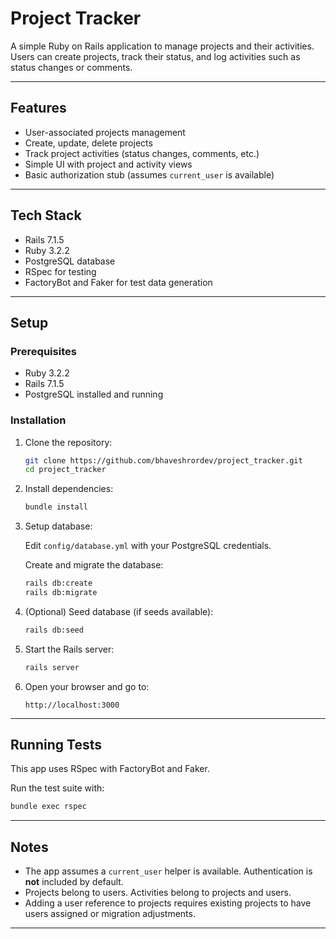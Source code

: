 
# Project Tracker

A simple Ruby on Rails application to manage projects and their activities.  
Users can create projects, track their status, and log activities such as status changes or comments.

---

## Features

- User-associated projects management
- Create, update, delete projects
- Track project activities (status changes, comments, etc.)
- Simple UI with project and activity views
- Basic authorization stub (assumes `current_user` is available)

---

## Tech Stack

- Rails 7.1.5
- Ruby 3.2.2
- PostgreSQL database
- RSpec for testing
- FactoryBot and Faker for test data generation

---

## Setup

### Prerequisites

- Ruby 3.2.2
- Rails 7.1.5
- PostgreSQL installed and running

### Installation

1. Clone the repository:

   ```bash
   git clone https://github.com/bhaveshrordev/project_tracker.git
   cd project_tracker
   ```

2. Install dependencies:

   ```bash
   bundle install
   ```

3. Setup database:

   Edit `config/database.yml` with your PostgreSQL credentials.

   Create and migrate the database:

   ```bash
   rails db:create
   rails db:migrate
   ```

4. (Optional) Seed database (if seeds available):

   ```bash
   rails db:seed
   ```

5. Start the Rails server:

   ```bash
   rails server
   ```

6. Open your browser and go to:

   ```
   http://localhost:3000
   ```

---

## Running Tests

This app uses RSpec with FactoryBot and Faker.

Run the test suite with:

```bash
bundle exec rspec
```

---

## Notes

- The app assumes a `current_user` helper is available. Authentication is **not** included by default.
- Projects belong to users. Activities belong to projects and users.
- Adding a user reference to projects requires existing projects to have users assigned or migration adjustments.

---